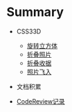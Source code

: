 # Summary

* CSS33D
  * [旋转立方体](./CSS33D/rotate-cube.md)
  * [折叠照片](./CSS33D/fold-picture.md)
  * [折叠收据](./CSS33D/fold-receipt.md)
  * [照片飞入](./CSS33D/fly-picture.md)

* 文档积累
 * [CodeReview记录](./文档积累/CodeReview记录.md)
